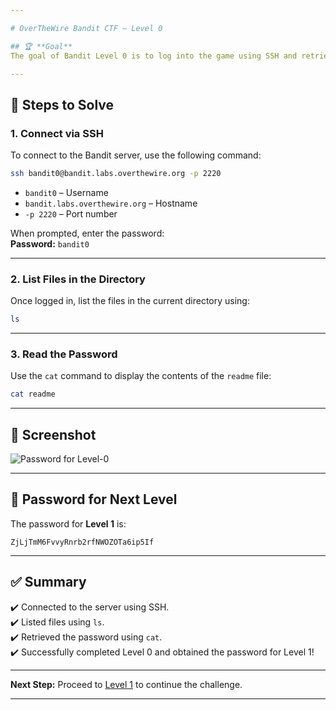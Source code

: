 ```yaml
---

# OverTheWire Bandit CTF – Level 0

## 🏆 **Goal**  
The goal of Bandit Level 0 is to log into the game using SSH and retrieve the password for the next level stored in a file named `readme`.

---
```


## 🚀 **Steps to Solve**

### 1. **Connect via SSH**  
To connect to the Bandit server, use the following command:

```bash
ssh bandit0@bandit.labs.overthewire.org -p 2220
```

- `bandit0` – Username  
- `bandit.labs.overthewire.org` – Hostname  
- `-p 2220` – Port number  

When prompted, enter the password:  
**Password:** `bandit0`

---

### 2. **List Files in the Directory**  
Once logged in, list the files in the current directory using:

```bash
ls
```

---

### 3. **Read the Password**  
Use the `cat` command to display the contents of the `readme` file:

```bash
cat readme
```

---

## 📸 **Screenshot**  
![Password for Level-0](https://github.com/user-attachments/assets/3c5127aa-eff1-4449-9a12-10f9eee33e47)

---

## 🔑 **Password for Next Level**  
The password for **Level 1** is:

```
ZjLjTmM6FvvyRnrb2rfNWOZOTa6ip5If
```

---

## ✅ **Summary**  
✔️ Connected to the server using SSH.  
✔️ Listed files using `ls`.  
✔️ Retrieved the password using `cat`.  
✔️ Successfully completed Level 0 and obtained the password for Level 1!  

---

**Next Step:** Proceed to [Level 1](https://overthewire.org/wargames/bandit/bandit1.html) to continue the challenge.  

---
